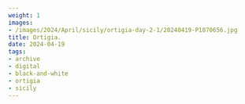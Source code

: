 ```yaml
---
weight: 1
images:
- /images/2024/April/sicily/ortigia-day-2-1/20240419-P1070656.jpg
title: Ortigia.
date: 2024-04-19
tags:
- archive
- digital
- black-and-white
- ortigia
- sicily
---
```


